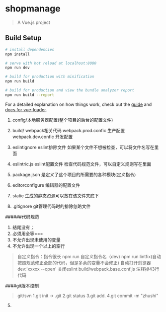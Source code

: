 # shopmanage

> A Vue.js project

## Build Setup

``` bash
# install dependencies
npm install

# serve with hot reload at localhost:8080
npm run dev

# build for production with minification
npm run build

# build for production and view the bundle analyzer report
npm run build --report
```

For a detailed explanation on how things work, check out the [guide](http://vuejs-templates.github.io/webpack/) and [docs for vue-loader](http://vuejs.github.io/vue-loader).


1. config/本地服务器配置(整个项目的后台的配置文件)
2. build/ webpack相关代码
        webpack.prod.confic 生产配置
        webpack.dev.confic 开发配置
3. eslintignore eslint排除文件
                如果某个文件不想被检查，可以将文件名写在里面
4. eslintric.js eslint配置文件
              检查代码规范文件，可以自定义规则写在里面

5. package.json 是定义了这个项目的所需要的各种模块(定义指令)
6. editorconfigure 编辑器的配置文件
7. static 生成的静态资源可以放在该文件夹底下
8. .gitignore git管理代码时的排除忽略文件


######代码规范
1. 结尾没有；
2. 必须用全等===
3. 不允许出现未使用的变量
4. 不允许出现一个以上的空行


>自定义指令：指令很长
>npm run 自定义指令名（dev)
>npm run lintfix(自动按照规范修正全部的代码，但是多余的变量不会修正)
>自动打开浏览器 dev:'xxxxx --open'
>关闭eslint build/webpack.base.conf.js 注释掉43行代码



####git版本控制
>git/svn
1.git init -> .git
2.git status
3.git add.
4.git commit -m "zhushi"
5.